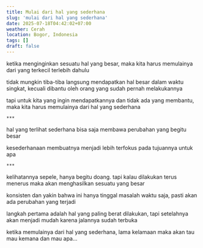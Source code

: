 ```yaml
---
title: Mulai dari hal yang sederhana
slug: 'mulai dari hal yang sederhana'
date: 2025-07-18T04:42:02+07:00
weather: Cerah
location: Bogor, Indonesia
tags: []
draft: false
---
```


ketika menginginkan sesuatu hal yang besar, maka kita harus memulainya dari yang terkecil terlebih dahulu

tidak mungkin tiba-tiba langsung mendapatkan hal besar dalam waktu singkat, kecuali dibantu oleh orang yang sudah pernah melakukannya

tapi untuk kita yang ingin mendapatkannya dan tidak ada yang membantu, maka kita harus memulainya dari hal yang sederhana

`***`

hal yang terlihat sederhana bisa saja membawa perubahan yang begitu besar

kesederhanaan membuatnya menjadi lebih terfokus pada tujuannya untuk apa

`***`

kelihatannya sepele, hanya begitu doang. tapi kalau dilakukan terus menerus maka akan menghasilkan sesuatu yang besar

konsisten dan yakin bahwa ini hanya tinggal masalah waktu saja, pasti akan ada perubahan yang terjadi

langkah pertama adalah hal yang paling berat dilakukan, tapi setelahnya akan menjadi mudah karena jalannya sudah terbuka

ketika memulainya dari hal yang sederhana, lama kelamaan maka akan tau mau kemana dan mau apa...